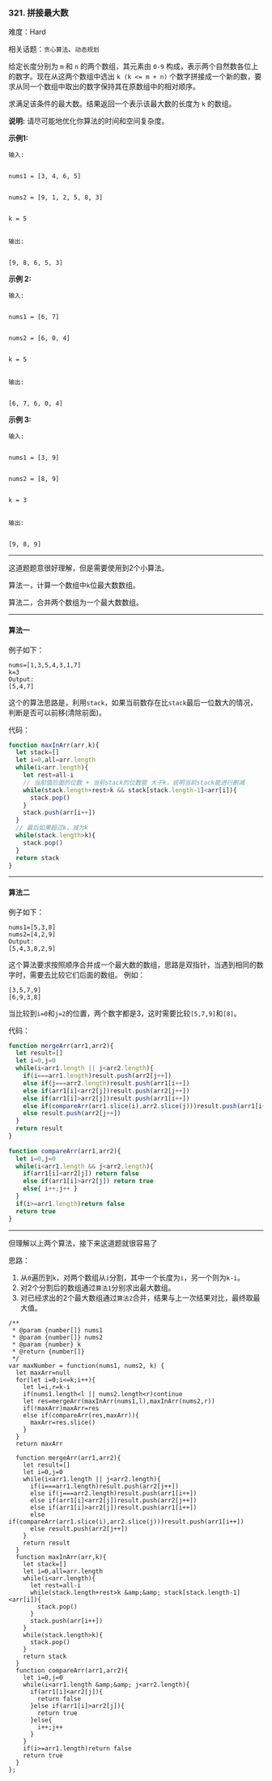 ### 321. 拼接最大数

难度：Hard

相关话题：`贪心算法`、`动态规划`

给定长度分别为 `m` 和 `n` 的两个数组，其元素由 `0-9` 构成，表示两个自然数各位上的数字。现在从这两个数组中选出  `k (k <= m + n)` 个数字拼接成一个新的数，要求从同一个数组中取出的数字保持其在原数组中的相对顺序。



求满足该条件的最大数。结果返回一个表示该最大数的长度为 `k` 的数组。



**说明:** 请尽可能地优化你算法的时间和空间复杂度。



**示例1:** 



```
输入:


nums1 = [3, 4, 6, 5]


nums2 = [9, 1, 2, 5, 8, 3]


k = 5


输出:


[9, 8, 6, 5, 3]
```


**示例 2:** 



```
输入:


nums1 = [6, 7]


nums2 = [6, 0, 4]


k = 5


输出:


[6, 7, 6, 0, 4]
```


**示例 3:** 



```
输入:


nums1 = [3, 9]


nums2 = [8, 9]


k = 3


输出:


[9, 8, 9]
```



-----

这道题题意很好理解，但是需要使用到2个小算法。

算法一，计算一个数组中`k`位最大数数组。

算法二，合并两个数组为一个最大数数组。

-------

#### 算法一

例子如下：

```
nums=[1,3,5,4,3,1,7]
k=3
Output:
[5,4,7]
```
这个的算法思路是，利用`stack`，如果当前数存在比`stack`最后一位数大的情况，判断是否可以前移(清除前面)。

代码：
```js
function maxInArr(arr,k){
  let stack=[]
  let i=0,all=arr.length
  while(i<arr.length){
    let rest=all-i
    // 当前值后面的位数 + 当前stack的位数能 大于k，说明当前stack能进行删减
    while(stack.length+rest>k && stack[stack.length-1]<arr[i]){
      stack.pop()
    }
    stack.push(arr[i++])
  }
  // 最后如果超过k，减为k
  while(stack.length>k){
    stack.pop()
  }
  return stack
}
```

-----

#### 算法二

例子如下：

```
nums1=[5,3,8]
nums2=[4,2,9]
Output:
[5,4,3,8,2,9]
```

这个算法要求按照顺序合并成一个最大数的数组，思路是双指针，当遇到相同的数字时，需要去比较它们后面的数组。
例如：
```
[3,5,7,9]
[6,9,3,8]
````
当比较到`i=0`和`j=2`的位置，两个数字都是3，这时需要比较`[5,7,9]`和`[8]`。


代码：
```js
function mergeArr(arr1,arr2){
  let result=[]
  let i=0,j=0
  while(i<arr1.length || j<arr2.length){
    if(i===arr1.length)result.push(arr2[j++])
    else if(j===arr2.length)result.push(arr1[i++])
    else if(arr1[i]<arr2[j])result.push(arr2[j++])
    else if(arr1[i]>arr2[j])result.push(arr1[i++])
    else if(compareArr(arr1.slice(i),arr2.slice(j)))result.push(arr1[i++])
    else result.push(arr2[j++])
  }
  return result
}
  
function compareArr(arr1,arr2){
  let i=0,j=0
  while(i<arr1.length && j<arr2.length){
    if(arr1[i]<arr2[j]) return false
    else if(arr1[i]>arr2[j]) return true
    else{ i++;j++ }
  }   
  if(i>=arr1.length)return false
  return true
}
```

----

但理解以上两个算法，接下来这道题就很容易了

思路：
1. 从`0`遍历到`k`，对两个数组从`i`分割，其中一个长度为`i`，另一个则为`k-i`。
2. 对2个分割后的数组通过`算法1`分别求出最大数组。
3. 对已经求出的2个最大数组通过`算法2`合并，结果与上一次结果对比，最终取最大值。
```
/**
 * @param {number[]} nums1
 * @param {number[]} nums2
 * @param {number} k
 * @return {number[]}
 */
var maxNumber = function(nums1, nums2, k) {
  let maxArr=null
  for(let i=0;i<=k;i++){
    let l=i,r=k-i
    if(nums1.length<l || nums2.length<r)continue
    let res=mergeArr(maxInArr(nums1,l),maxInArr(nums2,r))
    if(!maxArr)maxArr=res
    else if(compareArr(res,maxArr)){
      maxArr=res.slice()
    }
  }
  return maxArr
  
  function mergeArr(arr1,arr2){
    let result=[]
    let i=0,j=0
    while(i<arr1.length || j<arr2.length){
      if(i===arr1.length)result.push(arr2[j++])
      else if(j===arr2.length)result.push(arr1[i++])
      else if(arr1[i]<arr2[j])result.push(arr2[j++])
      else if(arr1[i]>arr2[j])result.push(arr1[i++])
      else if(compareArr(arr1.slice(i),arr2.slice(j)))result.push(arr1[i++])
      else result.push(arr2[j++])
    }
    return result
  }
  function maxInArr(arr,k){
    let stack=[]
    let i=0,all=arr.length
    while(i<arr.length){
	  let rest=all-i
      while(stack.length+rest>k &amp;&amp; stack[stack.length-1]<arr[i]){
        stack.pop()
      }
      stack.push(arr[i++])
    }
    while(stack.length>k){
      stack.pop()
    }
    return stack
  }
  function compareArr(arr1,arr2){
    let i=0,j=0
    while(i<arr1.length &amp;&amp; j<arr2.length){
      if(arr1[i]<arr2[j]){
        return false
      }else if(arr1[i]>arr2[j]){
        return true
      }else{
        i++;j++
      }
    }   
    if(i>=arr1.length)return false
    return true
  }
};
```

